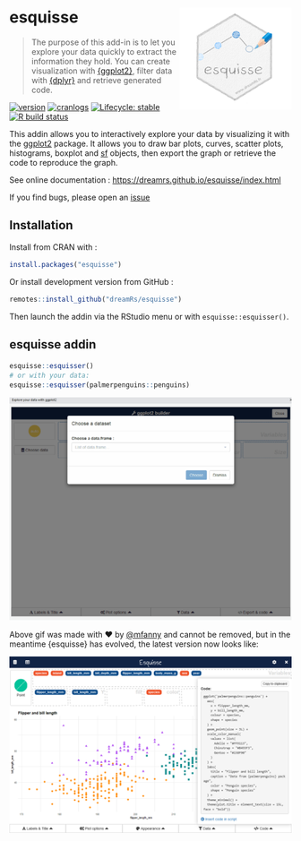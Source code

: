 # esquisse <img src="man/figures/logo_esquisse.png" width=200 align="right" />

> The purpose of this add-in is to let you explore your data quickly to extract the information they hold. You can create visualization with [{ggplot2}](https://ggplot2.tidyverse.org/), filter data with [{dplyr}](https://dplyr.tidyverse.org/) and retrieve generated code.

<!-- badges: start -->
[![version](http://www.r-pkg.org/badges/version/esquisse)](https://CRAN.R-project.org/package=esquisse)
[![cranlogs](http://cranlogs.r-pkg.org/badges/esquisse)](https://CRAN.R-project.org/package=esquisse)
[![Lifecycle: stable](https://img.shields.io/badge/lifecycle-stable-brightgreen.svg)](https://lifecycle.r-lib.org/articles/stages.html)
[![R build status](https://github.com/dreamRs/esquisse/workflows/R-CMD-check/badge.svg)](https://github.com/dreamRs/esquisse/actions)
<!-- badges: end -->

This addin allows you to interactively explore your data by visualizing it with the [ggplot2](https://github.com/tidyverse/ggplot2) package. It allows you to draw bar plots, curves, scatter plots, histograms, boxplot and [sf](https://github.com/r-spatial/sf) objects, then export the graph or retrieve the code to reproduce the graph.

See online documentation : https://dreamrs.github.io/esquisse/index.html

If you find bugs, please open an [issue](https://github.com/dreamRs/esquisse/issues)


## Installation

Install from CRAN with :

```r
install.packages("esquisse")
```

Or install development version from GitHub :

```r
remotes::install_github("dreamRs/esquisse")
```

Then launch the addin via the RStudio menu or with `esquisse::esquisser()`.


## esquisse addin

```r
esquisse::esquisser()
# or with your data:
esquisse::esquisser(palmerpenguins::penguins)
```

![](man/figures/esquisse.gif)

Above gif was made with :heart: by [@mfanny](https://github.com/mfanny) and cannot be removed, but in the meantime {esquisse} has evolved, the latest version now looks like:

![](man/figures/esquisse.png)


